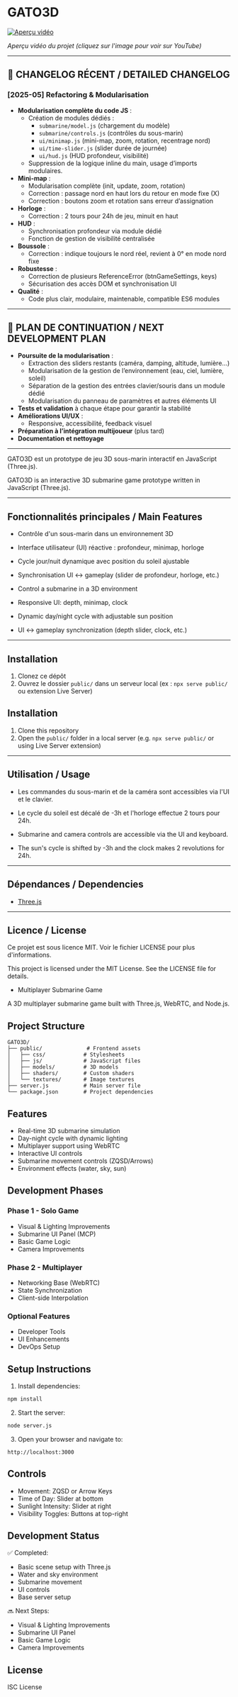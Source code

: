 # GATO3D

[![Aperçu vidéo](https://img.youtube.com/vi/ii6EluTBPtY/hqdefault.jpg)](https://youtu.be/ii6EluTBPtY)

*Aperçu vidéo du projet (cliquez sur l'image pour voir sur YouTube)*

---

## 📝 CHANGELOG RÉCENT / DETAILED CHANGELOG

### [2025-05] Refactoring & Modularisation
- **Modularisation complète du code JS** :
  - Création de modules dédiés :
    - `submarine/model.js` (chargement du modèle)
    - `submarine/controls.js` (contrôles du sous-marin)
    - `ui/minimap.js` (mini-map, zoom, rotation, recentrage nord)
    - `ui/time-slider.js` (slider durée de journée)
    - `ui/hud.js` (HUD profondeur, visibilité)
  - Suppression de la logique inline du main, usage d’imports modulaires.
- **Mini-map** :
  - Modularisation complète (init, update, zoom, rotation)
  - Correction : passage nord en haut lors du retour en mode fixe (X)
  - Correction : boutons zoom et rotation sans erreur d’assignation
- **Horloge** :
  - Correction : 2 tours pour 24h de jeu, minuit en haut
- **HUD** :
  - Synchronisation profondeur via module dédié
  - Fonction de gestion de visibilité centralisée
- **Boussole** :
  - Correction : indique toujours le nord réel, revient à 0° en mode nord fixe
- **Robustesse** :
  - Correction de plusieurs ReferenceError (btnGameSettings, keys)
  - Sécurisation des accès DOM et synchronisation UI
- **Qualité** :
  - Code plus clair, modulaire, maintenable, compatible ES6 modules

---

## 🚀 PLAN DE CONTINUATION / NEXT DEVELOPMENT PLAN

- **Poursuite de la modularisation** :
  - Extraction des sliders restants (caméra, damping, altitude, lumière…)
  - Modularisation de la gestion de l’environnement (eau, ciel, lumière, soleil)
  - Séparation de la gestion des entrées clavier/souris dans un module dédié
  - Modularisation du panneau de paramètres et autres éléments UI
- **Tests et validation** à chaque étape pour garantir la stabilité
- **Améliorations UI/UX** :
  - Responsive, accessibilité, feedback visuel
- **Préparation à l’intégration multijoueur** (plus tard)
- **Documentation et nettoyage**

---

GATO3D est un prototype de jeu 3D sous-marin interactif en JavaScript (Three.js).

GATO3D is an interactive 3D submarine game prototype written in JavaScript (Three.js).

---

## Fonctionnalités principales / Main Features
- Contrôle d'un sous-marin dans un environnement 3D
- Interface utilisateur (UI) réactive : profondeur, minimap, horloge
- Cycle jour/nuit dynamique avec position du soleil ajustable
- Synchronisation UI ↔ gameplay (slider de profondeur, horloge, etc.)

- Control a submarine in a 3D environment
- Responsive UI: depth, minimap, clock
- Dynamic day/night cycle with adjustable sun position
- UI ↔ gameplay synchronization (depth slider, clock, etc.)

---

## Installation
1. Clonez ce dépôt
2. Ouvrez le dossier `public/` dans un serveur local (ex : `npx serve public/` ou extension Live Server)

## Installation
1. Clone this repository
2. Open the `public/` folder in a local server (e.g. `npx serve public/` or using Live Server extension)

---

## Utilisation / Usage
- Les commandes du sous-marin et de la caméra sont accessibles via l'UI et le clavier.
- Le cycle du soleil est décalé de -3h et l'horloge effectue 2 tours pour 24h.

- Submarine and camera controls are accessible via the UI and keyboard.
- The sun's cycle is shifted by -3h and the clock makes 2 revolutions for 24h.

---

## Dépendances / Dependencies
- [Three.js](https://threejs.org/)

---

## Licence / License
Ce projet est sous licence MIT. Voir le fichier LICENSE pour plus d'informations.

This project is licensed under the MIT License. See the LICENSE file for details.
 - Multiplayer Submarine Game

A 3D multiplayer submarine game built with Three.js, WebRTC, and Node.js.

## Project Structure

```
GATO3D/
├── public/              # Frontend assets
│   ├── css/            # Stylesheets
│   ├── js/             # JavaScript files
│   ├── models/         # 3D models
│   ├── shaders/        # Custom shaders
│   └── textures/       # Image textures
├── server.js           # Main server file
└── package.json        # Project dependencies
```

## Features

- Real-time 3D submarine simulation
- Day-night cycle with dynamic lighting
- Multiplayer support using WebRTC
- Interactive UI controls
- Submarine movement controls (ZQSD/Arrows)
- Environment effects (water, sky, sun)

## Development Phases

### Phase 1 - Solo Game

- Visual & Lighting Improvements
- Submarine UI Panel (MCP)
- Basic Game Logic
- Camera Improvements

### Phase 2 - Multiplayer

- Networking Base (WebRTC)
- State Synchronization
- Client-side Interpolation

### Optional Features

- Developer Tools
- UI Enhancements
- DevOps Setup

## Setup Instructions

1. Install dependencies:
```bash
npm install
```

2. Start the server:
```bash
node server.js
```

3. Open your browser and navigate to:
```
http://localhost:3000
```

## Controls

- Movement: ZQSD or Arrow Keys
- Time of Day: Slider at bottom
- Sunlight Intensity: Slider at right
- Visibility Toggles: Buttons at top-right

## Development Status

✅ Completed:
- Basic scene setup with Three.js
- Water and sky environment
- Submarine movement
- UI controls
- Base server setup

🔜 Next Steps:
- Visual & Lighting Improvements
- Submarine UI Panel
- Basic Game Logic
- Camera Improvements

## License

ISC License
